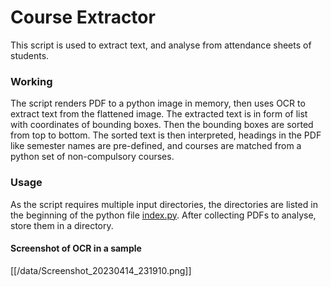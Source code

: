 # Course Extractor
This script is used to extract text, and analyse from attendance sheets of students. 

### Working
The script renders PDF to a python image in memory, then uses OCR to extract text from the flattened image.
The extracted text is in form of list with coordinates of bounding boxes. Then the bounding boxes are sorted from top to bottom.
The sorted text is then interpreted, headings in the PDF like semester names are pre-defined, and courses are matched from a python set of non-compulsory courses.

### Usage
As the script requires multiple input directories, the directories are listed in the beginning of the python file [index.py](scripts/index.py).
After collecting PDFs to analyse, store them in a directory. 

#### Screenshot of OCR in a sample 
[[/data/Screenshot_20230414_231910.png]]

